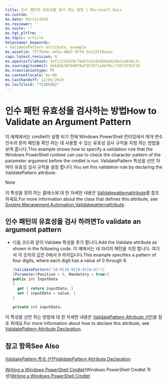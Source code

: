 ```yaml
---
title: 인수 패턴의 유효성을 검사 하는 방법 | Microsoft Docs
ms.custom: ''
ms.date: 09/13/2016
ms.reviewer: ''
ms.suite: ''
ms.tgt_pltfrm: ''
ms.topic: article
helpviewer_keywords:
- ValidatePattern attribute, example
ms.assetid: 7ff76d4c-443a-4887-9ff8-241225f0aeec
caps.latest.revision: 9
ms.openlocfilehash: 5efc1210328c76e57a31d93b9eb52de114816c3c
ms.sourcegitcommit: debd2b38fb8070a7357bf1a4bf9cc736f3702f31
ms.translationtype: MT
ms.contentlocale: ko-KR
ms.lasthandoff: 12/05/2019
ms.locfileid: "72365562"
---
```

# <a name="how-to-validate-an-argument-pattern"></a><span data-ttu-id="751b0-102">인수 패턴 유효성을 검사하는 방법</span><span class="sxs-lookup"><span data-stu-id="751b0-102">How to Validate an Argument Pattern</span></span>

<span data-ttu-id="751b0-103">이 예제에서는 cmdlet이 실행 되기 전에 Windows PowerShell 런타임에서 매개 변수 인수의 문자 패턴을 확인 하는 데 사용할 수 있는 유효성 검사 규칙을 지정 하는 방법을 보여 줍니다.</span><span class="sxs-lookup"><span data-stu-id="751b0-103">This example shows how to specify a validation rule that the Windows PowerShell runtime can use to check the character pattern of the parameter argument before the cmdlet is run.</span></span> <span data-ttu-id="751b0-104">ValidatePattern 특성을 선언 하 여이 유효성 검사 규칙을 설정 합니다.</span><span class="sxs-lookup"><span data-stu-id="751b0-104">You set this validation rule by declaring the ValidatePattern attribute.</span></span>

> [!NOTE]
> <span data-ttu-id="751b0-105">이 특성을 정의 하는 클래스에 대 한 자세한 내용은 [Validatepatternattribute](/dotnet/api/System.Management.Automation.ValidatePatternAttribute)를 참조 하세요.</span><span class="sxs-lookup"><span data-stu-id="751b0-105">For more information about the class that defines this attribute, see [System.Management.Automation.Validatepatternattribute](/dotnet/api/System.Management.Automation.ValidatePatternAttribute).</span></span>

## <a name="to-validate-an-argument-pattern"></a><span data-ttu-id="751b0-106">인수 패턴의 유효성을 검사 하려면</span><span class="sxs-lookup"><span data-stu-id="751b0-106">To validate an argument pattern</span></span>

- <span data-ttu-id="751b0-107">다음 코드와 같이 Validate 특성을 추가 합니다.</span><span class="sxs-lookup"><span data-stu-id="751b0-107">Add the Validate attribute as shown in the following code.</span></span> <span data-ttu-id="751b0-108">이 예에서는 네 자리의 패턴을 지정 합니다. 여기서 각 숫자의 값은 0에서 9 까지입니다.</span><span class="sxs-lookup"><span data-stu-id="751b0-108">This example specifies a pattern of four digits, where each digit has a value of 0 through 9.</span></span>

    ```csharp
    [ValidatePattern("[0-9][0-9][0-9][0-9]")]
    [Parameter(Position = 0, Mandatory = true)]
    public int InputData
    {
      get { return inputData; }
      set { inputData = value; }
    }

    private int inputData;
    ```

<span data-ttu-id="751b0-109">이 특성을 선언 하는 방법에 대 한 자세한 내용은 [ValidatePattern Attribute 선언](./validatepattern-attribute-declaration.md)을 참조 하세요.</span><span class="sxs-lookup"><span data-stu-id="751b0-109">For more information about how to declare this attribute, see [ValidatePattern Attribute Declaration](./validatepattern-attribute-declaration.md).</span></span>

## <a name="see-also"></a><span data-ttu-id="751b0-110">참고 항목</span><span class="sxs-lookup"><span data-stu-id="751b0-110">See Also</span></span>

[<span data-ttu-id="751b0-111">ValidatePattern 특성 선언</span><span class="sxs-lookup"><span data-stu-id="751b0-111">ValidatePattern Attribute Declaration</span></span>](./validatepattern-attribute-declaration.md)

<span data-ttu-id="751b0-112">[Writing a Windows PowerShell Cmdlet](./writing-a-windows-powershell-cmdlet.md)(Windows PowerShell Cmdlet 작성)</span><span class="sxs-lookup"><span data-stu-id="751b0-112">[Writing a Windows PowerShell Cmdlet](./writing-a-windows-powershell-cmdlet.md)</span></span>
